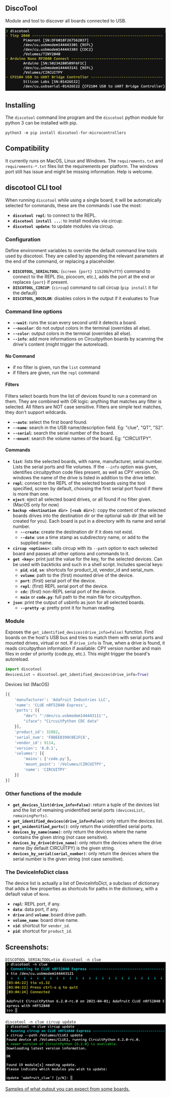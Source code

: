 ## DiscoTool
Module and tool to discover all boards connected to USB.

![(Pimoroni Tiny2040, Arduino Nano 2040, Adafruit Huzzah ESP32)](docs/list_tiny_nano_esp32.png)

## Installing
The `discotool` command line program and the `discotool` python module for python 3 can be installed with pip.
```
python3 -m pip install discotool-for-microcontrollers
```

## Compatibility
It currently runs on MacOS, Linux and Windows. The `requirements.txt` and `requirements-*.txt` files list the requirements per platform. The windows port still has issue and might be missing information. Help is welcome.

## discotool CLI tool

When running `discotool` while using a single board, it will be automatically selected for commands, these are the commands I use the most:
- **`discotool repl`**: to connect to the REPL.
- **`discotool install ...`**: to install modules via circup.
- **`discotool update`**: to update modules via circup.

### Configuration

Define environment variables to override the default command line tools used by discotool. They are called by appending the relevant parameters at the end of the command, or replacing a placeholder.
- **`DISCOTOOL_SERIALTOOL`**: (`screen {port} 115200`/`PuTTY`) command to connect to the REPL (tio, picocom, etc.), adds the port at the end or replaces `{port}` if present.
- **`DISCOTOOL_CIRCUP`**: (`circup`) command to call circup (`pip install` it for the default)
- **`DISCOTOOL_NOCOLOR`**: disables colors in the output if it evaluates to True

### Command line options

- **`--wait`**: runs the scan every second until it detects a board.
- **`--nocolor`**: do not output colors in the terminal (overrides all else).
- **`--color`**: output colors in the terminal (overrides all else).
- **`--info`**: add more informations on Circuitpython boards by scanning the drive's content (might trigger the autoreload).

#### No Command

- if no filter is given, run the `list` command
- if filters are given, run the `repl` command

#### Filters
Filters select boards from the list of devices found to run a command on them. They are combined with OR logic: anything that matches any filter is selected. All filters are NOT case sensitive. Filters are simple text matches, they don't support wildcards.

- **`--auto`**: select the first board found.
- **`--name`**: search in the USB name/description field. Eg: "clue", "QT", "S2".
- **`--serial`**: search the serial number of the board.
- **`--mount`**: search the volume names of the board. Eg: "CIRCUITPY".

#### Commands

-	**`list`**: lists the selected boards, with name, manufacturer, serial number. Lists the serial ports and file volumes. If the `--info` option was given, identifies circuitpython code files present, as well as CPY version. On windows the name of the drive is listed in addition to the drive letter.
-	**`repl`**: connect to the REPL of the selected boards using the tool specified, screen by default, choosing the first serial port found if there is more than one.
-	**`eject`**: eject all selected board drives, or all found if no filter given. (MacOS only for now)
-	**`backup <destination dir> [<sub dir>]`**: copy the content of the selected boards drives into the destination dir or the optional sub dir (that will be created for you). Each board is put in a directory with its name and serial number.
	-	**`--create`**: create the destination dir if it does not exist.
	-	**`--date`**: use a time stamp as subdirectory name, or add to the supplied name.
-	**`circup <options>`**: calls circup with its `--path` option to each selected board and passes all other options and commands to it.
-	**`get <key>`**: print just the value for the key, for the selected devices. Can be used with backticks and such in a shell script. Includes special keys:
	- **`pid`**, **`vid`**, **`sn`**: shortcuts for product_id, vendor_id and serial_num.
	- **`volume`**: path to the (first) mounted drive of the device.
	- **`port`**: (first) serial port of the device.
	- **`repl`**: (first) REPL serial port of the device.
	- **`cdc`**: (first) non-REPL serial port of the device.
	- **`main`** or **`code.py`**: full path to the main file for circuitpython.
-	**`json`**: print the output of usbinfo as json for all selected boards.
	- **`--pretty`** **`-p`**: pretty print it for human reading.


### Module
Exposes the `get_identified_devices(drive_info=False)` function. Find boards on the host's USB bus and tries to match them with serial ports and mounted drives, virtual or not. If `drive_info` is True, when a drive is found, it reads circuitpython information if available: CPY version number and main files in order of priority (code.py, etc.). This might trigger the board's autoreload.
```python
import discotool
devicesList = discotool.get_identified_devices(drive_info=True)
```
Devices list (MacOS)
```python
[{
	'manufacturer': 'Adafruit Industries LLC',
	'name': 'CLUE nRF52840 Express',
	'ports': [{
		"dev": "'/dev/cu.usbmodem144443111'",
		"iface": "CircuitPython CDC data"
	}],
	'product_id': 32882,
	'serial_num': 'F88EE0399C0E1FC6',
	'vendor_id': 9114,
	'version': '6.0.1',
	'volumes': [{
		'mains': ['code.py'],
		'mount_point': '/Volumes/CIRCUITPY',
		'name': 'CIRCUITPY'
	}]
}]
```

### Other functions of the module

- **`get_devices_list(drive_info=False)`**: return a tuple of the devices list and the list of remaining unidentified serial ports `(devicesList, remainingPorts)`.
- **`get_identified_devices(drive_info=False)`**: only return the devices list.
- **`get_unidentified_ports()`**: only return the unidentified serial ports.
- **`devices_by_name(name)`**: only return the devices where the name contains the given string (not case sensitive).
- **`devices_by_drive(drive_name)`**: only return the devices where the drive name (by default CIRCUITPY) is the given string.
- **`devices_by_serial(serial_number)`**: only return the devices where the serial number is the given string (not case sensitive).

### The DeviceInfoDict class
The device list is actually a list of DeviceInfoDict, a subclass of dictionary that adds a few properties as shortcuts for paths in the dictionary, with a default value of `None`.

- **`repl`**: REPL port, if any.
- **`data`**: data port, if any.
- **`drive`** and **`volume`**: board drive path.
- **`volume_name`**: board drive name.
- **`vid`**: shortcut for `vendor_id`.
- **`pid`**: shortcut for `product_id`.


## Screenshots:

`DISCOTOOL_SERIALTOOL=tio discotool -n clue`
![discotool repl](docs/repl_to_clue.png)

`discotool -n clue circup update`
![discotool circup](docs/circup_update_clue.png)

[Samples of what output you can expect from some boards.](docs/examples.md)
